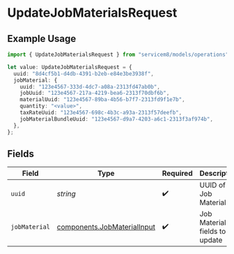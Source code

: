 # UpdateJobMaterialsRequest

## Example Usage

```typescript
import { UpdateJobMaterialsRequest } from "servicem8/models/operations";

let value: UpdateJobMaterialsRequest = {
  uuid: "8d4cf5b1-d4db-4391-b2eb-e84e3be3938f",
  jobMaterial: {
    uuid: "123e4567-333d-4dc7-a08a-2313fd47ab0b",
    jobUuid: "123e4567-217a-4219-bea6-2313f70dbf6b",
    materialUuid: "123e4567-89ba-4b56-b7f7-2313fd9f1e7b",
    quantity: "<value>",
    taxRateUuid: "123e4567-698c-4b3c-a93a-2313f57deefb",
    jobMaterialBundleUuid: "123e4567-d9a7-4203-a6c1-2313f3af974b",
  },
};
```

## Fields

| Field                                                                      | Type                                                                       | Required                                                                   | Description                                                                |
| -------------------------------------------------------------------------- | -------------------------------------------------------------------------- | -------------------------------------------------------------------------- | -------------------------------------------------------------------------- |
| `uuid`                                                                     | *string*                                                                   | :heavy_check_mark:                                                         | UUID of the Job Material                                                   |
| `jobMaterial`                                                              | [components.JobMaterialInput](../../models/components/jobmaterialinput.md) | :heavy_check_mark:                                                         | Job Material fields to update                                              |